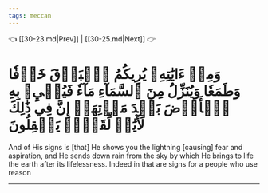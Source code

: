 ```yaml
---
tags: meccan
---
```


👈 [[30-23.md|Prev]] | [[30-25.md|Next]] 👉

# وَمِنۡ ءَايَٰتِهِۦ يُرِيكُمُ ٱلۡبَرۡقَ خَوۡفٗا وَطَمَعٗا وَيُنَزِّلُ مِنَ ٱلسَّمَآءِ مَآءٗ فَيُحۡيِۦ بِهِ ٱلۡأَرۡضَ بَعۡدَ مَوۡتِهَآۚ إِنَّ فِي ذَٰلِكَ لَأٓيَٰتٖ لِّقَوۡمٖ يَعۡقِلُونَ

And of His signs is [that] He shows you the lightning [causing] fear and aspiration, and He sends down rain from the sky by which He brings to life the earth after its lifelessness. Indeed in that are signs for a people who use reason

---

